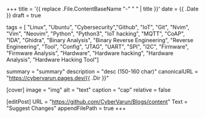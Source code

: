 +++
title = '{{ replace .File.ContentBaseName "-" " " | title }}'
date = {{ .Date }}
draft = true

tags = [
"Linux", "Ubuntu", "Cybersecurity","Github", "IoT",
"Git", "Nvim", "Vim", "Neovim", "Python", "Python3", 
"IoT hacking", "MQTT", "CoAP", "IDA", "Ghidra",
"Binary Analysis", "Binary Reverse Engineering",
"Reverse Engineering", "Tool", "Config", "JTAG",
"UART", "SPI", "I2C", "Firmware", "Firmware Analysis",
"Hardware", "Hardware hacking", "Hardware Analysis",
"Hardware Hacking Tool"] 

summary = "summary"
description = "desc (150-160 char)"
canonicalURL = "https://cybervarun.pages.dev/{{ .Dir }}" 

[cover] 
image = "img" 
alt = "text"
caption = "cap" 
relative = false

[editPost]
URL = "https://github.com/CyberVarun/Blogs/content"
Text = "Suggest Changes"
appendFilePath = true
+++
